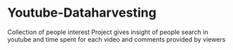 # Youtube-Dataharvesting
Collection of people interest
Project gives insight of people search in youtube and time spent for each video and comments provided by viewers 

